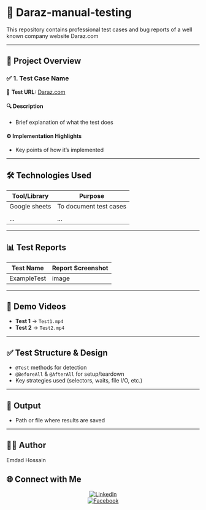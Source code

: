 
# 🧪 Daraz-manual-testing

This repository contains professional test cases and bug reports of a well known company website Daraz.com

---

## 📁 Project Overview

### ✅ 1. Test Case Name
🔗 **Test URL:** [Daraz.com](https://www.daraz.com.bd/#?)

#### 🔍 Description
- Brief explanation of what the test does

#### ⚙️ Implementation Highlights
- Key points of how it’s implemented

---

## 🛠️ Technologies Used

| Tool/Library       | Purpose |
|--------------------|---------|
| Google sheets | To document test cases |
|   |  |
| ...                | ... |

---

## 📊 Test Reports

| Test Name      | Report Screenshot |
|----------------|------------------|
| ExampleTest    | image |

---

## 🎥 Demo Videos
- **Test 1** → `Test1.mp4`  
- **Test 2** → `Test2.mp4`  

---

## ✅ Test Structure & Design
- `@Test` methods for detection  
- `@BeforeAll` & `@AfterAll` for setup/teardown  
- Key strategies used (selectors, waits, file I/O, etc.)  

---

## 🧾 Output
- Path or file where results are saved  

---

## 👨‍💻 Author
  Emdad Hossain  

## 🌐 Connect with Me   

<div align="center">

[![LinkedIn](https://img.shields.io/badge/LinkedIn-%230A66C2.svg?style=for-the-badge&logo=linkedin&logoColor=white)](https://www.linkedin.com/in/emdad-hossain-a9b851280/)  
[![Facebook](https://img.shields.io/badge/Facebook-%231877F2.svg?style=for-the-badge&logo=facebook&logoColor=white)](https://www.facebook.com/profile.php?id=61550243672464)  

</div>

